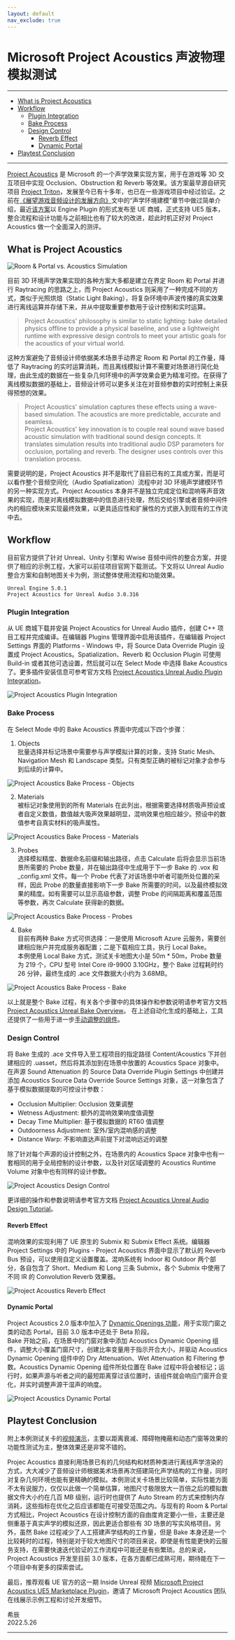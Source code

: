 ```yaml
---
layout: default
nav_exclude: true
---
```


# Microsoft Project Acoustics 声波物理模拟测试

***
<!-- Start Document Outline -->

* [What is Project Acoustics](#what-is-project-acoustics)
* [Workflow](#workflow)
	* [Plugin Integration](#plugin-integration)
	* [Bake Process](#bake-process)
	* [Design Control](#design-control)
		* [Reverb Effect](#reverb-effect)
		* [Dynamic Portal](#dynamic-portal)
* [Playtest Conclusion](#playtest-conclusion)

<!-- End Document Outline -->
***

[Project Acoustics](https://docs.microsoft.com/en-us/gaming/acoustics/what-is-acoustics) 是 Microsoft 的一个声学效果实现方案，用于在游戏等 3D 交互项目中实现 Occlusion、Obstruction 和 Reverb 等效果。该方案最早源自研究项目 [Project Triton](https://www.microsoft.com/en-us/research/project/project-triton/)，发展至今已有十多年，也已在一些游戏项目中经过验证。之前在[《展望游戏音频设计的发展方向》](What-will-The-Next-Gen-of-Game-Audio-Design-be-like.md)文中的“声学环境建模”章节中做过简单介绍，最近[该方案](https://www.unrealengine.com/marketplace/en-US/product/project-acoustics-for-unreal-audio)以 Engine Plugin 的形式发布至 UE 商城，正式支持 UE5 版本，整合流程和设计功能与之前相比也有了较大的改进，趁此时机正好对 Project Acoustics 做一个全面深入的测评。

## What is Project Acoustics

![Room & Portal vs. Acoustics Simulation](Microsoft-Project-Acoustics-Wave-Physics-Simulation-Playtest/ProjectAcoustics_RoomPortalAcousticsSimulation.png)

目前 3D 环境声学效果实现的各种方案大多都是建立在界定 Room 和 Portal 并进行 Raytracing 的思路之上，而 Project Acoustics 则采用了一种完成不同的方式，类似于光照烘焙（Static Light Baking），将复杂环境中声波传播的真实效果进行离线运算并存储下来，并从中提取重要参数用于设计控制和实时运算。

> Project Acoustics' philosophy is similar to static lighting: bake detailed physics offline to provide a physical baseline, and use a lightweight runtime with expressive design controls to meet your artistic goals for the acoustics of your virtual world.

这种方案避免了音频设计师依据美术场景手动界定 Room 和 Portal 的工作量，降低了 Raytracing 的实时运算消耗，而且离线模拟计算不需要对场景进行简化处理，由此生成的数据在一些复杂几何环境中的声学效果会更为精准可控。在获得了离线模拟数据的基础上，音频设计师可以更多关注在对音频参数的实时控制上来获得预想的效果。

> Project Acoustics' simulation captures these effects using a wave-based simulation. The acoustics are more predictable, accurate and seamless.  
> Project Acoustics' key innovation is to couple real sound wave based acoustic simulation with traditional sound design concepts. It translates simulation results into traditional audio DSP parameters for occlusion, portaling and reverb. The designer uses controls over this translation process.

需要说明的是，Project Acoustics 并不是取代了目前已有的工具或方案，而是可以看作整个音频空间化（Audio Spatialization）流程中对 3D 环境声学建模环节的另一种实现方式。Project Acoustics 本身并不是独立完成定位和混响等声音效果的实现，而是对离线模拟数据中的信息进行处理，然后交给引擎或者音频中间件内的相应模块来实现最终效果，以更具适应性和扩展性的方式嵌入到现有的工作流中去。

## Workflow

目前官方提供了针对 Unreal、Unity 引擎和 Wwise 音频中间件的整合方案，并提供了相应的示例工程，大家可以前往项目官网下载测试。下文将以 Unreal Audio 整合方案和自制地图关卡为例，测试整体使用流程和功能效果。

```
Unreal Engine 5.0.1
Project Acoustics for Unreal Audio 3.0.316
```

### Plugin Integration

从 UE 商城下载并安装 Project Acoustics for Unreal Audio 插件，创建 C++ 项目工程并完成编译。在编辑器 Plugins 管理界面中启用该插件，在编辑器 Project Settings 界面的 Platforms - Windows 中，将 Source Data Override Plugin 设置成 Project Acoustics。Spatialization、Reverb 和 Occlusion Plugin 可使用 Build-in 或者其他可选设置，然后就可以在 Select Mode 中选择 Bake Acoustics 了。更多插件安装信息可参考官方文档 [Project Acoustics Unreal Audio Plugin Integration](https://docs.microsoft.com/en-us/gaming/acoustics/unreal-audio-integration)。

![Project Acoustics Plugin Integration](Microsoft-Project-Acoustics-Wave-Physics-Simulation-Playtest/ProjectAcoustics_PluginIntegration.png)

### Bake Process

在 Select Mode 中的 Bake Acoustics 界面中完成以下四个步骤：

1. Objects  
批量选择并标记场景中需要参与声学模拟计算的对象，支持 Static Mesh、Navigation Mesh 和 Landscape 类型。只有类型正确的被标记对象才会参与到后续的计算中。

![Project Acoustics Bake Process - Objects](Microsoft-Project-Acoustics-Wave-Physics-Simulation-Playtest/ProjectAcoustics_BakeProcess_Objects.png)

2. Materials  
被标记对象使用到的所有 Materials 在此列出，根据需要选择材质吸声预设或者自定义数值，数值越大吸声效果越明显，混响效果也相应越少。预设中的数值参考自真实材料的吸声属性。

![Project Acoustics Bake Process - Materials](Microsoft-Project-Acoustics-Wave-Physics-Simulation-Playtest/ProjectAcoustics_BakeProcess_Materials.png)

3. Probes  
选择模拟精度、数据命名前缀和输出路径，点击 Calculate 后将会显示当前场景所需要的 Probe 数量，并在输出路径中生成用于下一步 Bake 的 .vox 和 _config.xml 文件。每一个 Probe 代表了对该场景中听者可能所处位置的采样，因此 Probe 的数量直接影响下一步 Bake 所需要的时间，以及最终模拟效果的精度。如有需要可以显示高级参数，调整 Probe 的间隔距离和覆盖范围等参数，再次 Calculate 获得新的数据。

![Project Acoustics Bake Process - Probes](Microsoft-Project-Acoustics-Wave-Physics-Simulation-Playtest/ProjectAcoustics_BakeProcess_Probes.png)

4. Bake  
目前有两种 Bake 方式可供选择：一是使用 Microsoft Azure 云服务，需要创建相应账户并完成服务器配置；二是下载相应工具，执行 Local Bake。  
本例使用 Local Bake 方式，测试关卡地图大小是 50m * 50m，Probe 数量为 219 个，CPU 型号 Intel Core i9-9900 3.10GHz，整个 Bake 过程耗时约 26 分钟，最终生成的 .ace 文件数据大小约为 3.68MB。

![Project Acoustics Bake Process - Bake](Microsoft-Project-Acoustics-Wave-Physics-Simulation-Playtest/ProjectAcoustics_BakeProcess_Bake.png)

以上就是整个 Bake 过程，有关各个步骤中的具体操作和参数说明请参考官方文档 [Project Acoustics Unreal Bake Overview](https://docs.microsoft.com/en-us/gaming/acoustics/unreal-baking-overview)。  在上述自动化生成的基础上，工具还提供了一些用于进一步[手动调整的组件](https://docs.microsoft.com/en-us/gaming/acoustics/unreal-baking-advanced)。

### Design Control

将 Bake 生成的 .ace 文件导入至工程项目的指定路径 Content/Acoustics 下并创建相应的 .uasset，然后将其添加到在场景中放置的 Acoustics Space 对象中。在声源 Sound Attenuation 的 Source Data Override Plugin Settings 中创建并添加 Acoustics Source Data Override Source Settings 对象，这一对象包含了基于模拟数据提取的可控设计参数：  

- Occlusion Multiplier: Occlusion 效果调整
- Wetness Adjustment: 额外的混响效果响度值调整
- Decay Time Multiplier: 基于模拟数据的 RT60 值调整
- Outdoorness Adjustment: 室外/室内混响感的调整
- Distance Warp: 不影响直达声前提下对混响远近的调整

除了针对每个声源的设计控制之外，在场景内的 Acoustics Space 对象中也有一套相同的用于全局控制的设计参数，以及针对区域调整的 Acoustics Runtime Volume 对象中也有同样的设计参数。

![Project Acoustics Design Control](Microsoft-Project-Acoustics-Wave-Physics-Simulation-Playtest/ProjectAcoustics_DesignControl.png)

更详细的操作和参数说明请参考官方文档 [Project Acoustics Unreal Audio Design Tutorial](https://docs.microsoft.com/en-us/gaming/acoustics/unreal-audio-design)。

#### Reverb Effect

混响效果的实现利用了 UE 原生的 Submix 和 Submix Effect 系统。编辑器 Project Settings 中的 Plugins - Project Acoustics 界面中显示了默认的 Reverb Bus 预设，可以使用自定义设置覆盖。混响系统有 Indoor 和 Outdoor 两个部分，各自包含了 Short、Medium 和 Long 三条 Submix，各个 Submix 中使用了不同 IR 的 Convolution Reverb 效果器。

![Project Acoustics Reverb Effect](Microsoft-Project-Acoustics-Wave-Physics-Simulation-Playtest/ProjectAcoustics_ReverbEffect.png)

#### Dynamic Portal

Project Acoustics 2.0 版本中加入了 [Dynamic Openings 功能](https://docs.microsoft.com/en-us/gaming/acoustics/unreal-beta)，用于实现门窗之类的动态 Portal，目前 3.0 版本中还处于 Beta 阶段。  
Bake 开始之前，在场景中的门窗对象中添加 Acoustics Dynamic Opening 组件，调整大小覆盖门窗尺寸，创建比率变量用于指示开合大小，并驱动 Acoustics Dynamic Opening 组件中的 Dry Attenuation、Wet Attenuation 和 Filtering 参数。Acoustics Dynamic Opening 组件所处位置在 Bake 过程中将会被标记；运行时，如果声源与听者之间的最短距离穿过该位置时，该组件就会响应门窗开合变化，并实时调整声源干湿声的响度。

![Project Acoustics Dynamic Portal](Microsoft-Project-Acoustics-Wave-Physics-Simulation-Playtest/ProjectAcoustics_DynamicPortal.png)

## Playtest Conclusion

附上本例测试关卡的[视频演示](https://www.youtube.com/watch?v=lANptxJ49yI)，主要以距离衰减、障碍物掩蔽和动态门窗等效果的功能性测试为主，整体效果还是非常不错的。

Projec Acoustics 直接利用场景已有的几何结构和材质种类进行离线声学渲染的方式，大大减少了音频设计师根据美术场景再次搭建简化声学结构的工作量，同时对复杂几何环境也能有更精确的模拟。本例测试关卡场景比较简单，实际性能方面不太有说服力，仅仅以此做一个简单估算，地图尺寸极限放大一百倍之后的模拟数据文件大小约在几百 MB 级别，运行时也提供了 Auto Stream 的方式来控制内存消耗，这些指标在优化之后应该都能在可接受范围之内。与现有的 Room & Portal 方式相比，Project Acoustics 在设计控制方面的自由度肯定要小一些，主要还是侧重基于真实声学的模拟还原，因此更适合那些有 3D 场景的写实风格项目。另外，虽然 Bake 过程减少了人工搭建声学结构的工作量，但是 Bake 本身还是一个比较耗时的过程，特别是对于较大地图尺寸的项目来说，即使是有性能更快的云服务支持，在需要快速迭代验证的工作流程中可能还是有些繁琐。总的来说，Project Acoustics 开发至目前 3.0 版本，在各方面都已成熟可用，期待能在下一个项目中有更多的探索尝试。

最后，推荐观看 UE 官方的这一期 Inside Unreal 视频 [Microsoft Project Acoustics UE5 Marketplace Plugin](https://www.youtube.com/wtch?v=3uocCX0AMIg)，邀请了 Microsoft Project Acoustics 团队在线展示示例工程和讨论开发细节。

希辰  
2022.5.26

***